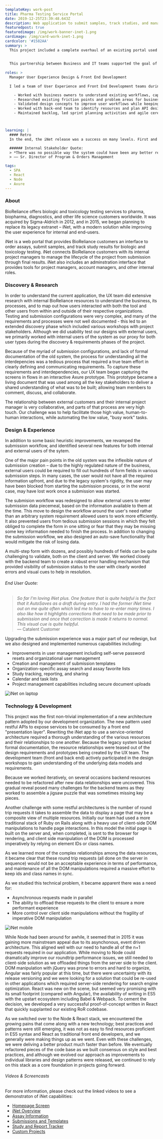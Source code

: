 ```yaml
---
templateKey: work-post
title: Pharma Testing Service Portal 
date: 2019-12-25T23:39:48.643Z
description: Web application to submit samples, track studies, and manage projects
featuredpost: true
featuredimage: /img/work-banner-inet-1.png
cardimage: /img/card-work-inet-1.png
cardcolor: '#1582AA'
summary: >
  This project included a complete overhaul of an existing portal used by BioReliance and their customers to manage biological and toxicology testing services. The user experience was revamped to support better workflows and include requested features from business and end-users, while the technology was completely re-written in a modern stack using restful APIs, middleware, and React front-end.     
  
  
  This partnership between Business and IT teams supported the goal of making the iNet portal a best-in-class experience – become a competitive advantage for the company and drive customer loyalty.
  
roles: >
  Manager User Experience Design & Front End Development   
  
  I led a team of User Experience and Front End Development teams during planning, design, and development phases, as well as throughout subsequent maintenance and feature releases.   

    - Worked with business owners to understand existing workflows, capabilities, processes
    - Researched existing friction points and problem areas for business and end-users
    - Validated design concepts to improve user workflows while keeping business processes intact
    - Worked with back-end team to identify resources and plan API design
    - Maintained backlog, led sprint planning activities and agile ceremonies 



learning: | 
  #### Retro
  In the end, the iNet release was a success on many levels. First and foremost, for the customer, the new iNet represented a huge leap forward in their customer experience; allowing them to more easily and efficiently complete their tasks, while also serving as a positive touchpoint – reinforcing their trust and relationship with BioReliance. From an internal organizational perspective, our teams had completed a successful implementation of new platform architecture, solidified technology choices, and validated our approach going forward.

  ###### Internal Stakeholder Quote:
  > *There was no possible way the system could have been any better recieved. He said one sales rep was planning to go to CA next week to train their customer, but after using iNet they didn't think they needed to because the system was so intuitive. Several of the reps told him iNet was fantastic. He didn't hear one criticism.*   
  > –– Sr. Director of Program & Orders Management

tags:
  - SPA
  - React
  - Node
  - Axure
---
```

### About
BioReliance offers biologic and toxicology testing services to pharma, biopharma, diagnostics, and other life science customers worldwide. It was acquired by Sigma-Aldrich in 2012, and in 2015, we began planning to replace its legacy extranet – iNet, with a modern solution while improving the user experience for internal and end-users.   

iNet is a web portal that provides BioReliance customers an interface to order assays, submit samples, and track study results for biologic and toxicology testing. iNet connects BioReliance customers with its internal project managers to manage the lifecycle of the project from submission through final results. iNet also includes an adminstration interface that provides tools for project managers, account managers, and other internal roles.


### Discovery & Research
In order to understand the current application, the UX team did extensive research with internal BioReliance resources to understand the business, its processes, and to map out how users interacted with both the tool and other users from within and outside of their respective organizations.  Testing and submission configurations were very complex, and many of the requirements and processes were not well documented - this led to an extended discovery phase which included various workshops with project stakeholders. Although we did usability test our designs with external users, we primarily worked with internal users of the system as our proxy for both user types during the discovery & requirements phases of the project.

Because of the myriad of submission configurations, and lack of formal documentation of the old system, the process for understanding all the interdepencies was a tedious process that required a true team effort in clearly defining and communicating requirements. To capture these requirements and interdependencies, our UX team began capturing the screens in flows in an interactive Axure prototype. This prototype became a living document that was used among all the key stakeholders to deliver a shared understanding of what was to be built; allowing team members to comment, discuss, and collaborate.

The relationship between external customers and their internal project manager is very collaborative, and parts of that process are very high touch. Our challenge was to help facilitate those high value, human-to-human interactions, while automating the low value, "busy work" tasks.

### Design & Experience
In addition to some basic heuristic improvements, we revamped the submission workflow, and identified several new features for both internal and external users of the sytem.    

One of the major pain points in the old system was the inflexible nature of submission creation – due to the highly regulated nature of the business, external users could be required to fill out hundreds of form fields in various submission steps. In many cases, the user would not have all the required information upfront, and due to the legacy system's rigidity, the user may have been blocked from starting the submission process, or in the worst case, may have lost work once a submission was started.   

The submision workflow was redesigned to allow external users to enter submission data piecemeal, based on the information available to them at the time. This move to design the workflow around the user's need rather than an arbitrary system requirement allowed users to work more efficiently. It also prevented users from tedious submission sessions in which they felt obliged to complete the form in one sitting or fear that they may be missing some key information needed to finish the process. In addition to changing the submission workflow, we also designed an auto-save functionality that would mitigate the risk of losing data. 

A multi-step form with dozens, and possibly hundreds of fields can be quite challenging to validate, both on the client and server. We worked closely with the backend team to create a robust error handling mechanism that provided visibility of submission status to the user with clearly worded errors and visual cues to help in resolution.  

###### End User Quote:
>*So far I’m loving iNet plus. One feature that is quite helpful is the fact that it AutoSaves as a draft during entry. I had the former iNet time out on me quite often which led me to have to re-enter many times. I also like how it highlights corrections that need to be made prior to submission and once that correction is made it returns to normal. This visual cue is quite helpful.*   
>  –– Catalent Customer

Upgrading the submission experience was a major part of our redesign, but we also designed and implemented numerous capabilities including:

  - Improvements in user management including self-serve password resets and organizational user management
  - Creation and management of submission templates
  - Organization-specific assay search and assay favorite lists 
  - Study tracking, reporting, and sharing
  - Calendar and task lists 
  - Project management capabilities including secure document uploads

<div class="columns is-centered has-margin-top-32">
  <div class="column is-12 has-text-centered">
    <img class="img" srcset="/img/card-work-inet-desktop-1.jpg" alt="iNet on laptop" />
  </div>
</div>

### Technology & Development
This project was the first non-trivial implementation of a new architecture pattern adopted by our development organization. The new pattern used restful APIs to expose services to be consumed by a front end "presentation layer". Rewriting the iNet app to use a service-oriented architecture required a thorough understanding of the various resources and their relationships to one another. Because the legacy system lacked formal documentation, the resource relationships were teased out of the design requirements and prototypes being created by the UX team. The development team (front and back end) actively participated in the design workshops to gain understanding of the underlying data models and requirements.

Because we worked iteratively, on several occasions backend resources needed to be refactored after new data relationships were uncovered. This gradual reveal posed many challenges for the backend teams as they worked to assemble a jigsaw puzzle that was sometimes missing key pieces.   

Another challenge with some restful architectures is the number of round trip requests it takes to assemble the data to display a page that may be a composite view of multiple resources. Initially our team had used a more traditional stack of Ruby on Rails along with a heavy use of client-side DOM manipulations to handle page interactions. In this model the initial page is built on the server and, when completed, is sent to the browser for rendering, and client side manipulation of the DOM is processed imperatively by relying on element IDs or class names. 

As we learned more of the complex relationships among the data resources, it became clear that these round trip requests (all done on the server in sequence) would not be an acceptable experience in terms of performance, and maintenance of all the DOM manipulations required a massive effort to keep ids and class names in sync.

As we studied this technical problem, it became apparent there was a need for:
  - Asynchronous requests made in parallel
  - The ability to offload these requests to the client to ensure a more performant experience
  - More control over client side manipulations without the fragility of imperative DOM manipulation

<div class="columns is-centered has-margin-top-32">
  <div class="column is-12 has-text-centered">
    <img class="img" srcset="/img/card-work-inet-mobile.jpg" alt="iNet mobile" />
  </div>
</div>

While Node had been around for awhile, it seemed that in 2015 it was gaining more mainstream appeal due to its asynchonous, event driven architecture. This aligned well with our need to handle all of the n+1 requests required in our application. While moving to Node could dramatically improve our roundtrip performance issues, we still needed to client-side solution as we offloaded things from the server side to the client. DOM manipulation with jQuery was prone to errors and hard to organize, Angular was fairly popular at this time, but there were uncertainty with its release versioning and we were looking for a solution that could be re-used in other applications which required server-side rendering for search engine optimization. React was new on the scene, but seemed very promising with its small footprint (compared with Angular), the availability of writing in ES5 with the upstart ecosystem including Babel & Webpack. To cement the decision, we developed a  very successful proof-of-concept written in React that quickly supplanted our existing RoR codebase.

As we switched over to the Node & React stack, we encountered the growing pains that come along with a new technology; best practices and patterns were still emerging, it was not as easy to find resources proficient in ES5 syntax and React as traditional front end developers, and we generally were making things up as we went. Even with these challenges, we were deliving a better product much faster than before. We eventually refactored pieces of the code base as we built consensus on style and best practices, and although we evolved our approach as improvements to individual libraries and design patterns were released, we continued to rely on this stack as a core foundation in projects going forward. 

###### Videos & Screencasts
For more information, please check out the linked videos to see a demonstraton of iNet capabilities:

  - [Homepage Screen](http://assets.sial.com/deepweb/assets/inet/marketing/other/v/3/iNet-Video-1-Homepage-Screen-v3/iNet-Video-1-Homepage-Screen-v3_720p.mp4)
  - [iNet Overview](http://assets.sial.com/deepweb/assets/bioreliance/marketing/other/v/2/iNet-Video-2-iNet-Overview-v2/iNet-Video-2-iNet-Overview-v2_720p.mp4)
  - [Assay Information](http://assets.sial.com/deepweb/assets/bioreliance/marketing/other/v/3/iNet-Video-3-Assay-Information-v3/iNet-Video-3-Assay-Information-v3_720p.mp4)
  - [Submissions and Templates](http://assets.sial.com/deepweb/assets/bioreliance/marketing/other/v/2/iNet-Video-4-Submissions-and-Templates-v2/iNet-Video-4-Submissions-and-Templates-v2_720p.mp4)
  - [Study and Report Tracker](https://www.bioreliance.com/assets/deepweb/assets/bioreliance/marketing/other/v/2/iNet-Video-5-Study-and-Report-Tracker-v2/iNet-Video-5-Study-and-Report-Tracker-v2_720p.mp4)
  - [Custom Projects](http://assets.sial.com/deepweb/assets/bioreliance/marketing/other/v/3/iNet-Video-6-Custom-Projects-v3/iNet-Video-6-Custom-Projects-v3_720p.mp4)